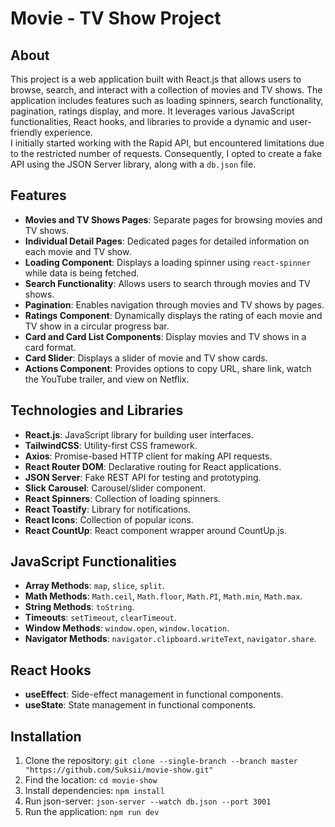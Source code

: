 # Movie - TV Show Project

## About

This project is a web application built with React.js that allows users to browse, search, and interact with a collection of movies and TV shows. The application includes features such as loading spinners, search functionality, pagination, ratings display, and more. It leverages various JavaScript functionalities, React hooks, and libraries to provide a dynamic and user-friendly experience.<br/>
I initially started working with the Rapid API, but encountered limitations due to the restricted number of requests. Consequently, I opted to create a fake API using the JSON Server library, along with a `db.json` file.

## Features

- **Movies and TV Shows Pages**: Separate pages for browsing movies and TV shows.
- **Individual Detail Pages**: Dedicated pages for detailed information on each movie and TV show.
- **Loading Component**: Displays a loading spinner using `react-spinner` while data is being fetched.
- **Search Functionality**: Allows users to search through movies and TV shows.
- **Pagination**: Enables navigation through movies and TV shows by pages.
- **Ratings Component**: Dynamically displays the rating of each movie and TV show in a circular progress bar.
- **Card and Card List Components**: Display movies and TV shows in a card format.
- **Card Slider**: Displays a slider of movie and TV show cards.
- **Actions Component**: Provides options to copy URL, share link, watch the YouTube trailer, and view on Netflix.

## Technologies and Libraries

- **React.js**: JavaScript library for building user interfaces.
- **TailwindCSS**: Utility-first CSS framework.
- **Axios**: Promise-based HTTP client for making API requests.
- **React Router DOM**: Declarative routing for React applications.
- **JSON Server**: Fake REST API for testing and prototyping.
- **Slick Carousel**: Carousel/slider component.
- **React Spinners**: Collection of loading spinners.
- **React Toastify**: Library for notifications.
- **React Icons**: Collection of popular icons.
- **React CountUp**: React component wrapper around CountUp.js.

## JavaScript Functionalities

- **Array Methods**: `map`, `slice`, `split`.
- **Math Methods**: `Math.ceil`, `Math.floor`, `Math.PI`, `Math.min`, `Math.max`.
- **String Methods**: `toString`.
- **Timeouts**: `setTimeout`, `clearTimeout`.
- **Window Methods**: `window.open`, `window.location`.
- **Navigator Methods**: `navigator.clipboard.writeText`, `navigator.share`.

## React Hooks

- **useEffect**: Side-effect management in functional components.
- **useState**: State management in functional components.


## Installation
   1. Clone the repository: `git clone --single-branch --branch master "https://github.com/Suksii/movie-show.git"`
   2. Find the location: `cd movie-show`
   3. Install dependencies: `npm install`
   4. Run json-server: `json-server --watch db.json --port 3001`
   5. Run the application: `npm run dev`
   
